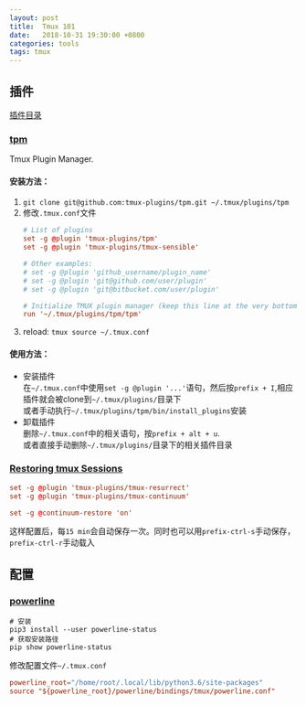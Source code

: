 ```yaml
---
layout: post
title:  Tmux 101
date:   2018-10-31 19:30:00 +0800
categories: tools
tags: tmux
---
```


## 插件

[插件目录](https://github.com/tmux-plugins)

### [tpm](https://github.com/tmux-plugins/tpm)

Tmux Plugin Manager.

#### 安装方法：

1. `git clone git@github.com:tmux-plugins/tpm.git ~/.tmux/plugins/tpm`
2. 修改`.tmux.conf`文件
	```conf
	# List of plugins
	set -g @plugin 'tmux-plugins/tpm'
	set -g @plugin 'tmux-plugins/tmux-sensible'

	# Other examples:
	# set -g @plugin 'github_username/plugin_name'
	# set -g @plugin 'git@github.com/user/plugin'
	# set -g @plugin 'git@bitbucket.com/user/plugin'

	# Initialize TMUX plugin manager (keep this line at the very bottom of tmux.conf)
	run '~/.tmux/plugins/tpm/tpm'
	```
3. reload: `tmux source ~/.tmux.conf`

#### 使用方法：

* 安装插件  
	在`~/.tmux.conf`中使用`set -g @plugin '...'`语句，然后按`prefix + I`,相应插件就会被clone到`~/.tmux/plugins/`目录下  
	或者手动执行`~/.tmux/plugins/tpm/bin/install_plugins`安装
* 卸载插件  
	删除`~/.tmux.conf`中的相关语句，按`prefix + alt + u`.  
	或者直接手动删除`~/.tmux/plugins/`目录下的相关插件目录

### [Restoring tmux Sessions](https://andrewjamesjohnson.com/restoring-tmux-sessions/)

```conf
set -g @plugin 'tmux-plugins/tmux-resurrect'
set -g @plugin 'tmux-plugins/tmux-continuum'

set -g @continuum-restore 'on'
```

这样配置后，每`15 min`会自动保存一次。同时也可以用`prefix-ctrl-s`手动保存，`prefix-ctrl-r`手动载入

## 配置

### [powerline](https://github.com/powerline/powerline)

```shell
# 安装
pip3 install --user powerline-status
# 获取安装路径
pip show powerline-status
```

修改配置文件`~/.tmux.conf`

```conf
powerline_root="/home/root/.local/lib/python3.6/site-packages"
source "${powerline_root}/powerline/bindings/tmux/powerline.conf"
```
